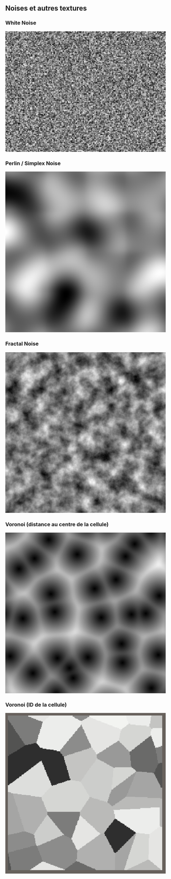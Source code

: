 ## Noises et autres textures

### White Noise

![](../img/white.png)

### Perlin / Simplex Noise

![](../img/perlin.png)

### Fractal Noise

![](../img/fractal.png)

### Voronoi (distance au centre de la cellule)

![](../img/voronoi.png)

### Voronoi (ID de la cellule)

![](../img/voronoi-id.png)